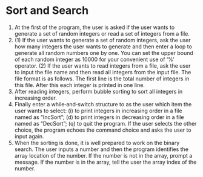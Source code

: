 # Sort and Search
1. At the first of the program, the user is asked if the user wants to generate a set of random integers or read a set of integers from a file.
2. (1) If the user wants to generate a set of random integers, ask the user how many integers the user wants to generate and then enter a loop to generate all random numbers one by one.
       You can set the upper bound of each random integer as 10000 for your convenient use of ‘%’ operator.
   (2) If the user wants to read integers from a file, ask the user to input the file name and then read all integers from the input file. The file format is as follows. 
       The first line is the total number of integers in this file. After this each integer is printed in one line.
3. After reading integers, perform bubble sorting to sort all integers in increasing order.   
4. Finally enter a while‐and‐switch structure to as the user which item the user wants to select: 
    (i) to print integers in increasing order in a file named as “IncSort”; 
    (d) to print integers in decreasing order in a file named as “DecSort”; 
    (q) to quit the program. 
    If the user selects the other choice, the program echoes the command choice and asks the user to input again.     
5. When the sorting is done, it is well prepared to work on the binary search. The user inputs a number and then the program identifies the array location of the number. If the number is not in the array, prompt a message. If the number is in the array, tell the user the array index of the number.
